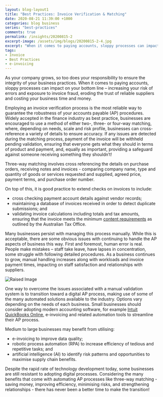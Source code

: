 ```yaml
---
layout: blog-layout1
title: "Best Practices: Invoice Verification & Matching"
date: 2020-08-21 11:39:00 +1000
categories: blog business
series: "best-practices"
comments: true
permalink: /insights/20200815-2
excerpt-image: /assets/img/blogs/20200815-2-4.jpg
excerpt: "When it comes to paying accounts, sloppy processes can impact on your bottom line – increasing your risk of errors and exposure to invoice fraud, eroding the trust of reliable suppliers and costing your business time and money..."
tags: 
- Invoice 
- Best Practices 
- e-invoicing
---
```


As your company grows, so too does your responsibility to ensure the integrity of your business practices.  When it comes to paying accounts, sloppy processes can impact on your bottom line – increasing your risk of errors and exposure to invoice fraud, eroding the trust of reliable suppliers and costing your business time and money.  

Employing an invoice verification process is the most reliable way to guarantee the robustness of your accounts payable (AP) procedures. Widely accepted in the finance industry as best practice, businesses are encouraged to use a method of either two-, three- or four-way matching, where, depending on needs, scale and risk profile, businesses can cross-reference a variety of details to ensure accuracy. If any issues are detected during the matching process, payment of the invoice will be withheld pending validation, ensuring that everyone gets what they should in terms of product and payment, and, equally as important, providing a safeguard against someone receiving something they shouldn’t!  

Three-way matching involves cross referencing the details on purchase orders, receiving notes and invoices - comparing company name, type and quantity of goods or services requested and supplied, agreed price, payment terms, and purchase order number. 

On top of this, it is good practice to extend checks on invoices to include:
- cross checking payment account details against vendor records; 
- maintaining a database of invoices received in order to detect duplicate submissions; and 
- validating invoice calculations including totals and tax amounts, ensuring that the invoice meets the minimum [content requirements](https://www.ato.gov.au/Business/GST/Tax-invoices/) as outlined by the Australian Tax Office.   

Many businesses persist with managing this process manually. While this is acceptable, there are some obvious issues with continuing to handle the AP aspects of business this way. First and foremost, human error is real. People make mistakes – staff take leave, have lapses in concentration, some struggle with following detailed procedures.  As a business continues to grow, manual handling increases along with workloads and invoice payment times, impacting on staff satisfaction and relationships with suppliers.  
 
<img class="img-rounded img-responsive img-raised mb-5" alt="Raised Image" src="../assets/img/blogs/20200815-2-2.jpg">

One way to overcome the issues associated with a manual validation system is to transition toward a digital AP process, making use of some of the many automated solutions available to the industry.  Options vary depending on the needs of each business. Small businesses should consider adopting modern accounting software, for example [Intuit QuickBooks Online](https://quickbooks.intuit.com/au/), e-invoicing and related automation tools to streamline their AP process. 

Medium to large businesses may benefit from utilising:
- e-invoicing to improve data quality;
- robotic process automation (RPA) to increase efficiency of tedious and repetitive tasks; and 
- artificial intelligence (AI) to identify risk patterns and opportunities to maximise supply chain benefits.

Despite the rapid rate of technology development today, some businesses are still resistant to adopting digital processes.  Considering the many benefits that come with automating AP processes like three-way matching - saving money, improving efficiency, minimising risks, and strengthening relationships - there has never been a better time to make the transition!   
